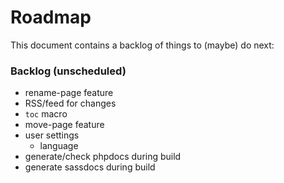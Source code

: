 # Roadmap

This document contains a backlog of things to (maybe) do next:

### Backlog (unscheduled)

* rename-page feature
* RSS/feed for changes
* `toc` macro
* move-page feature
* user settings
  * language
* generate/check phpdocs during build
* generate sassdocs during build
